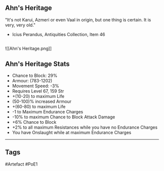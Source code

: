 ## Ahn's Heritage
"It's not Karui, Azmeri or even Vaal in origin,
but one thing is certain. It is very, very old."
- Icius Perandus, Antiquities Collection, Item 46
##
![[Ahn's Heritage.png]]
## Ahn's Heritage Stats
- Chance to Block: 29%
- Armour: (783-1202)
- Movement Speed: -3%
- Requires Level 67, 159 Str
- +(10-20) to maximum Life
- (50-100)% increased Armour
- +(60-80) to maximum Life
- -1 to Maximum Endurance Charges
- -10% to maximum Chance to Block Attack Damage
- +6% Chance to Block
- +2% to all maximum Resistances while you have no Endurance Charges
- You have Onslaught while at maximum Endurance Charges


---
## Tags
#Artefact
#PoE1